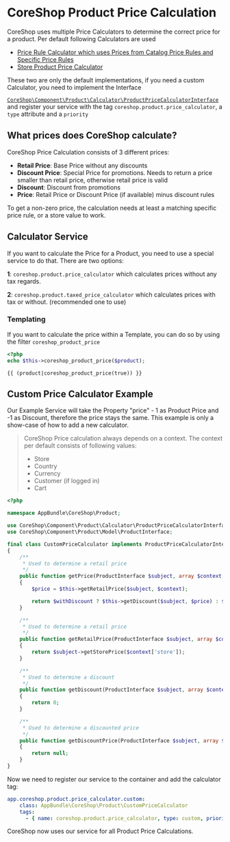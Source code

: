 # CoreShop Product Price Calculation

CoreShop uses multiple Price Calculators to determine the correct price for a product. Per default following Calculators are used

 - [Price Rule Calculator which uses Prices from Catalog Price Rules and Specific Price Rules](https://github.com/coreshop/CoreShop/blob/master/src/CoreShop/Bundle/ProductBundle/Calculator/PriceRuleCalculator.php)
 - [Store Product Price Calculator](https://github.com/coreshop/CoreShop/blob/master/src/CoreShop/Component/Core/Product/Calculator/StoreProductPriceCalculator.php)

These two are only the default implementations, if you need a custom Calculator, you need to implement the Interface

[```CoreShop\Component\Product\Calculator\ProductPriceCalculatorInterface```](https://github.com/coreshop/CoreShop/blob/master/src/CoreShop/Component/Product/Calculator/ProductPriceCalculatorInterface.php) and register your service with the tag
```coreshop.product.price_calculator```, a ```type``` attribute and a ```priority```

## What prices does CoreShop calculate?

CoreShop Price Calculation consists of 3 different prices:

 - **Retail Price**: Base Price without any discounts
 - **Discount Price**: Special Price for promotions. Needs to return a price smaller than retail price, otherwise retail price is valid
 - **Discount**: Discount from promotions
 - **Price**: Retail Price or Discount Price (if available) minus discount rules

To get a non-zero price, the calculation needs at least a matching specific price rule, or a store value to work.

## Calculator Service
If you want to calculate the Price for a Product, you need to use a special service to do that. There are two options:

**1**: ```coreshop.product.price_calculator``` which calculates prices without any tax regards.

**2**: ```coreshop.product.taxed_price_calculator``` which calculates prices with tax or without. (recommended one to use)

### Templating
If you want to calculate the price within a Template, you can do so by using the filter ```coreshop_product_price```

<div class="code-section">

```php
<?php
echo $this->coreshop_product_price($product);
```

```twig
{{ (product|coreshop_product_price(true)) }}
```

## Custom Price Calculator Example

Our Example Service will take the Property "price" - 1 as Product Price and -1 as Discount, therefore the price stays the same.
This example is only a show-case of how to add a new calculator.

> CoreShop Price calculation always depends on a context. The context per default consists of following values:
>  - Store
>  - Country
>  - Currency
>  - Customer (if logged in)
>  - Cart

```php
<?php

namespace AppBundle\CoreShop\Product;

use CoreShop\Component\Product\Calculator\ProductPriceCalculatorInterface;
use CoreShop\Component\Product\Model\ProductInterface;

final class CustomPriceCalculator implements ProductPriceCalculatorInterface
{
    /**
     * Used to determine a retail price
     */
    public function getPrice(ProductInterface $subject, array $context, $withDiscount = true)
    {
        $price = $this->getRetailPrice($subject, $context);

        return $withDiscount ? $this->getDiscount($subject, $price) : $price;
    }

    /**
     * Used to determine a retail price
     */
    public function getRetailPrice(ProductInterface $subject, array $context)
    {
        return $subject->getStorePrice($context['store']);
    }

    /**
     * Used to determine a discount
     */
    public function getDiscount(ProductInterface $subject, array $context, $price)
    {
        return 0;
    }

    /**
     * Used to determine a discounted price
     */
    public function getDiscountPrice(ProductInterface $subject, array $context)
    {
        return null;
    }
}
```

Now we need to register our service to the container and add the calculator tag:

```yaml
app.coreshop.product.price_calculator.custom:
    class: AppBundle\CoreShop\Product\CustomPriceCalculator
    tags:
      - { name: coreshop.product.price_calculator, type: custom, priority: 1 }
```

CoreShop now uses our service for all Product Price Calculations.

